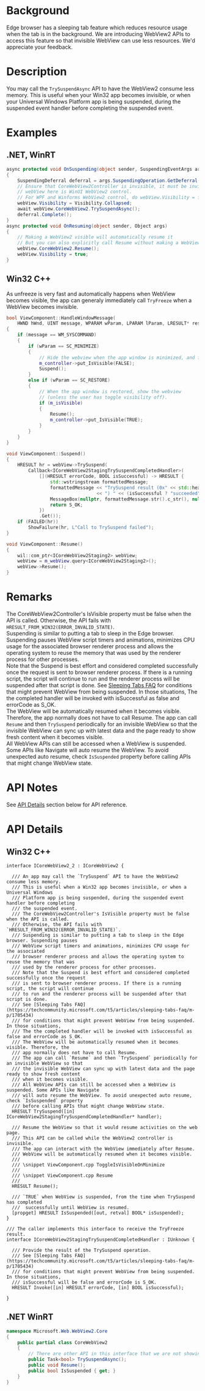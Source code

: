 # Background
Edge browser has a sleeping tab feature which reduces resource usage when the tab is in the background. We are introducing WebView2 APIs
to access this feature so that invisible WebView can use less resources. We'd appreciate your feedback.


# Description
You may call the `TrySuspendAsync` API to have the WebView2 consume less memory. This is useful when your Win32 app becomes invisible, or when your Universal Windows Platform app is being suspended, during the suspended event handler before completing the suspended event.

# Examples
## .NET, WinRT
```c#
async protected void OnSuspending(object sender, SuspendingEventArgs args)
{
    SuspendingDeferral deferral = args.SuspendingOperation.GetDeferral();
    // Ensure that CoreWebView2Controller is invisible, it must be invisible for TrySuspendAsync to succeed.
    // webView here is WinUI WebView2 control.
    // For WPF and Winforms WebView2 control, do webView.Visibility = false;
    webView.Visibility = Visibility.Collapsed;
    await webView.CoreWebView2.TrySuspendAsync();
    deferral.Complete();
}
async protected void OnResuming(object sender, Object args)
{
    // Making a WebView2 visible will automatically resume it
    // But you can also explicitly call Resume without making a WebView2 visible to resume it.
    webView.CoreWebView2.Resume();
    webView.Visibility = true;
}
```
## Win32 C++
As unfreeze is very fast and automatically happens when WebView becomes visible, the app can generaly immediately call `TryFreeze` when a WebView becomes invisible.
```cpp
bool ViewComponent::HandleWindowMessage(
    HWND hWnd, UINT message, WPARAM wParam, LPARAM lParam, LRESULT* result)
{
    if (message == WM_SYSCOMMAND)
    {
        if (wParam == SC_MINIMIZE)
        {
            // Hide the webview when the app window is minimized, and freeze it.
            m_controller->put_IsVisible(FALSE);
            Suspend();
        }
        else if (wParam == SC_RESTORE)
        {
            // When the app window is restored, show the webview
            // (unless the user has toggle visibility off).
            if (m_isVisible)
            {
                Resume();
                m_controller->put_IsVisible(TRUE);
            }
        }
    }
}

void ViewComponent::Suspend()
{
    HRESULT hr = webView->TrySuspend(
        Callback<ICoreWebView2StagingTrySuspendCompletedHandler>(
            [](HRESULT errorCode, BOOL isSuccessful) -> HRESULT {
                std::wstringstream formattedMessage;
                formattedMessage << "TrySuspend result (0x" << std::hex << errorCode
                                 << ") " << (isSuccessful ? "succeeded" : "failed");
                MessageBox(nullptr, formattedMessage.str().c_str(), nullptr, MB_OK);
                return S_OK;
            })
            .Get());
    if (FAILED(hr))
        ShowFailure(hr, L"Call to TrySuspend failed");
}

void ViewComponent::Resume()
{
    wil::com_ptr<ICoreWebView2Staging2> webView;
    webView = m_webView.query<ICoreWebView2Staging2>();
    webView->Resume();
}
```

# Remarks
The CoreWebView2Controller's IsVisible property must be false when the API is called. Otherwise, the
API fails with `HRESULT_FROM_WIN32(ERROR_INVALID_STATE)`.   
Suspending is similar to putting a tab to sleep in the Edge browser. Suspending pauses
WebView script timers and animations, minimizes CPU usage for the associated
browser renderer process and allows the operating system to reuse the memory that was
used by the renderer process for other processes.   
Note that the Suspend is best effort and considered completed successfully once the request
is sent to browser renderer process. If there is a running script, the script will continue
to run and the renderer process will be suspended after that script is done.
See [Sleeping Tabs FAQ](https://techcommunity.microsoft.com/t5/articles/sleeping-tabs-faq/m-p/1705434)
for conditions that might prevent WebView from being suspended. In those situations,
The the completed handler will be invoked with isSuccessful as false and errorCode as S_OK.   
The WebView will be automatically resumed when it becomes visible. Therefore, the
app normally does not have to call Resume.
The app can call `Resume` and then `TrySuspend` periodically for an invisible WebView so that
the invisible WebView can sync up with latest data and the page ready to show fresh content
when it becomes visible.   
All WebView APIs can still be accessed when a WebView is suspended. Some APIs like Navigate will auto resume
the WebView. To avoid unexpected auto resume, check `IsSuspended` property before calling APIs that might
change WebView state.

# API Notes
See [API Details](#api-details) section below for API reference.

# API Details

## Win32 C++
```IDL
interface ICoreWebView2_2 : ICoreWebView2 {

  /// An app may call the `TrySuspend` API to have the WebView2 consume less memory.
  /// This is useful when a Win32 app becomes invisible, or when a Universal Windows
  /// Platform app is being suspended, during the suspended event handler before completing
  /// the suspended event.
  /// The CoreWebView2Controller's IsVisible property must be false when the API is called.
  /// Otherwise, the API fails with `HRESULT_FROM_WIN32(ERROR_INVALID_STATE)`.
  /// Suspending is similar to putting a tab to sleep in the Edge browser. Suspending pauses
  /// WebView script timers and animations, minimizes CPU usage for the associated
  /// browser renderer process and allows the operating system to reuse the memory that was
  /// used by the renderer process for other processes.
  /// Note that the Suspend is best effort and considered completed successfully once the request
  /// is sent to browser renderer process. If there is a running script, the script will continue
  /// to run and the renderer process will be suspended after that script is done.
  /// See [Sleeping Tabs FAQ](https://techcommunity.microsoft.com/t5/articles/sleeping-tabs-faq/m-p/1705434)
  /// for conditions that might prevent WebView from being suspended. In those situations,
  /// The the completed handler will be invoked with isSuccessful as false and errorCode as S_OK.
  /// The WebView will be automatically resumed when it becomes visible. Therefore, the
  /// app normally does not have to call Resume.
  /// The app can call `Resume` and then `TrySuspend` periodically for an invisible WebView so that
  /// the invisible WebView can sync up with latest data and the page ready to show fresh content
  /// when it becomes visible.
  /// All WebView APIs can still be accessed when a WebView is suspended. Some APIs like Navigate
  /// will auto resume the WebView. To avoid unexpected auto resume, check `IsSuspended` property
  /// before calling APIs that might change WebView state.
  HRESULT TrySuspend([in] ICoreWebView2StagingTrySuspendCompletedHandler* handler);

  /// Resume the WebView so that it would resume activities on the web page.
  /// This API can be called while the WebView2 controller is invisible.
  /// The app can interact with the WebView immediately after Resume.
  /// WebView will be automatically resumed when it becomes visible.
  ///
  /// \snippet ViewComponent.cpp ToggleIsVisibleOnMinimize
  ///
  /// \snippet ViewComponent.cpp Resume
  ///
  HRESULT Resume();

  /// `TRUE` when WebView is suspended, from the time when TrySuspend has completed
  ///  successfully until WebView is resumed.
  [propget] HRESULT IsSuspended([out, retval] BOOL* isSuspended);
}

/// The caller implements this interface to receive the TryFreeze result.
interface ICoreWebView2StagingTrySuspendCompletedHandler : IUnknown {

  /// Provide the result of the TrySuspend operation.
  /// See [Sleeping Tabs FAQ](https://techcommunity.microsoft.com/t5/articles/sleeping-tabs-faq/m-p/1705434)
  /// for conditions that might prevent WebView from being suspended. In those situations,
  /// isSuccessful will be false and errorCode is S_OK.
  HRESULT Invoke([in] HRESULT errorCode, [in] BOOL isSuccessful);

}
```
## .NET WinRT
```c#
namespace Microsoft.Web.WebView2.Core
{
    public partial class CoreWebView2
    {
        // There are other API in this interface that we are not showing 
        public Task<bool> TrySuspendAsync();
        public void Resume();
        public bool IsSuspended { get; }
    }
}
```
